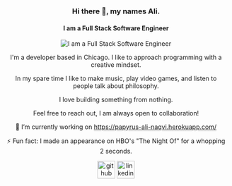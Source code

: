 
<div align="center">

### Hi there 👋, my names Ali.
#### I am a Full Stack Software Engineer
![I am a Full Stack Software Engineer](https://lh3.googleusercontent.com/EXOHMMD-wXatpjRbYSMqr127gDCSmqxtQ9J5PoV38vJOu_MMKnC8N2EJXlIgq_z-iyDrqntQ25vfg6cNfhWQa7HOrKiHaig_ZxbFf4A=w600)

I'm a developer based in Chicago. I like to approach programming with a creative mindset. 

In my spare time I like to make music, play video games, and listen to people talk about philosophy.

I love building something from nothing.


Feel free to reach out, I am always open to collaboration!

🔭 I’m currently working on https://papyrus-ali-naqvi.herokuapp.com/ 
  
⚡ Fun fact: I made an appearance on HBO's "The Night Of" for a whopping 2 seconds. 


[<img src='https://cdn.jsdelivr.net/npm/simple-icons@3.0.1/icons/github.svg' alt='github' height='40'>](https://github.com/arn1215)  [<img src='https://cdn.jsdelivr.net/npm/simple-icons@3.0.1/icons/linkedin.svg' alt='linkedin' height='40'>](https://www.linkedin.com/in/ali-naqvi-251910226/)  


</div>
